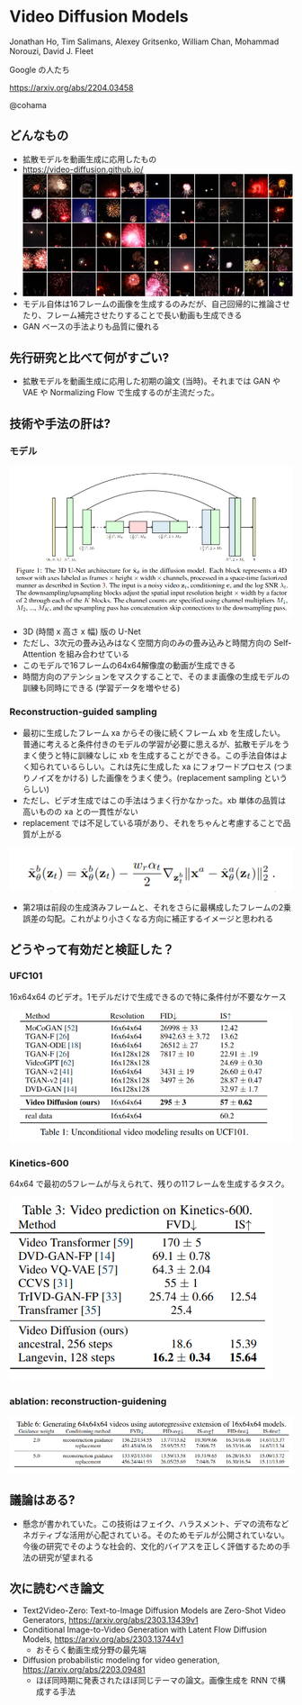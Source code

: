 Video Diffusion Models
=====

Jonathan Ho, Tim Salimans, Alexey Gritsenko, William Chan, Mohammad Norouzi, David J. Fleet

Google の人たち

https://arxiv.org/abs/2204.03458

@cohama

## どんなもの

- 拡散モデルを動画生成に応用したもの
- https://video-diffusion.github.io/
- ![](./video_diffusion_models/fireworks_q80.webp)
- モデル自体は16フレームの画像を生成するのみだが、自己回帰的に推論させたり、フレーム補完させたりすることで長い動画も生成できる
- GAN ベースの手法よりも品質に優れる

## 先行研究と比べて何がすごい?

- 拡散モデルを動画生成に応用した初期の論文 (当時)。それまでは GAN や VAE や Normalizing Flow で生成するのが主流だった。

## 技術や手法の肝は?

### モデル

![](./video_diffusion_models/model.png)

- 3D (時間 x 高さ x 幅) 版の U-Net
- ただし、3次元の畳み込みはなく空間方向のみの畳み込みと時間方向の Self-Attention を組み合わせている
- このモデルで16フレームの64x64解像度の動画が生成できる
- 時間方向のアテンションをマスクすることで、そのまま画像の生成モデルの訓練も同時にできる (学習データを増やせる)

### Reconstruction-guided sampling

- 最初に生成したフレーム xa からその後に続くフレーム xb を生成したい。普通に考えると条件付きのモデルの学習が必要に思えるが、拡散モデルをうまく使うと特に訓練なしに xb を生成することができる。この手法自体はよく知られているらしい。これは先に生成した xa にフォワードプロセス (つまりノイズをかける) した画像をうまく使う。(replacement sampling というらしい)
- ただし、ビデオ生成ではこの手法はうまく行かなかった。xb 単体の品質は高いものの xa との一貫性がない
- replacement では不足している項があり、それをちゃんと考慮することで品質が上がる

![](./video_diffusion_models/eq.png)

- 第2項は前段の生成済みフレームと、それをさらに最構成したフレームの2乗誤差の勾配。これがより小さくなる方向に補正するイメージと思われる


## どうやって有効だと検証した？

### UFC101

16x64x64 のビデオ。1モデルだけで生成できるので特に条件付が不要なケース

![](./video_diffusion_models/result_unconditioned.png)


### Kinetics-600

64x64 で最初の5フレームが与えられて、残りの11フレームを生成するタスク。

![](./video_diffusion_models/result_prediction.png)


### ablation: reconstruction-guidening

![](./video_diffusion_models/ablation_reconstruction.png)


## 議論はある?

- 懸念が書かれていた。この技術はフェイク、ハラスメント、デマの流布などネガティブな活用が心配されている。そのためモデルが公開されていない。今後の研究でそのような社会的、文化的バイアスを正しく評価するための手法の研究が望まれる


## 次に読むべき論文

- Text2Video-Zero: Text-to-Image Diffusion Models are Zero-Shot Video Generators, https://arxiv.org/abs/2303.13439v1
- Conditional Image-to-Video Generation with Latent Flow Diffusion Models, https://arxiv.org/abs/2303.13744v1
  - おそらく動画生成分野の最先端
- Diffusion probabilistic modeling for video generation, https://arxiv.org/abs/2203.09481
  - ほぼ同時期に発表されたほぼ同じテーマの論文。画像生成を RNN で構成する手法
